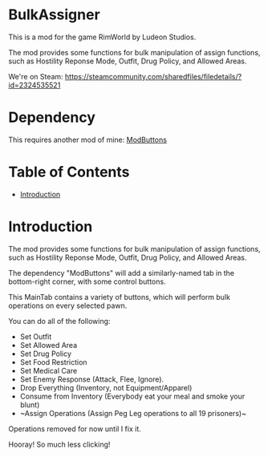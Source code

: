 # BulkAssigner

This is a mod for the game RimWorld by Ludeon Studios.

The mod provides some functions for bulk manipulation of assign functions, such as Hostility Reponse Mode, Outfit, Drug Policy, and Allowed Areas.

We're on Steam: https://steamcommunity.com/sharedfiles/filedetails/?id=2324535521

# Dependency

This requires another mod of mine: [ModButtons](https://github.com/maarxx/ModButtons)

# Table of Contents

* [Introduction](#introduction)

# Introduction

The mod provides some functions for bulk manipulation of assign functions, such as Hostility Reponse Mode, Outfit, Drug Policy, and Allowed Areas.

The dependency "ModButtons" will add a similarly-named tab in the bottom-right corner, with some control buttons.

This MainTab contains a variety of buttons, which will perform bulk operations on every selected pawn.

You can do all of the following:

* Set Outfit
* Set Allowed Area
* Set Drug Policy
* Set Food Restriction
* Set Medical Care
* Set Enemy Response (Attack, Flee, Ignore).
* Drop Everything (Inventory, not Equipment/Apparel)
* Consume from Inventory (Everybody eat your meal and smoke your blunt)
* ~Assign Operations (Assign Peg Leg operations to all 19 prisoners)~

Operations removed for now until I fix it.

Hooray! So much less clicking!
